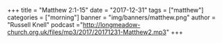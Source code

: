 +++
title = "Matthew 2:1-15"
date = "2017-12-31"
tags = ["matthew"]
categories = ["morning"]
banner = "img/banners/matthew.png"
author = "Russell Knell"
podcast ="http://longmeadow-church.org.uk/files/mp3/2017/20171231-Matthew2.mp3"
+++
